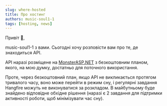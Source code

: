 ```yaml
---
slug: where-hosted
title: Про хостинг
authors: music-soul1-1
tags: [hosting, news]
---
```


Привіт 👋,

music-soul1-1 з вами. Сьогодні хочу розповісти вам про те, де знаходиться API.

API наразі розміщене на [MonsterASP.NET](https://www.monsterasp.net/) з безкоштовним планом, якого, на мою думку, достатньо для поточного використання.

<!-- truncate -->

Проте, через безкоштовний план, якщо API не викликається протягом тривалого часу, 
воно може перейти в режим сну, і регулярні завдання Hangfire можуть не виконуватися за розкладом. 
В майбутньому буде знайдено відповідне обхідне рішення (наразі є 2 завдання для підтримки активності роботи, щоб мінімізувати час сну).
